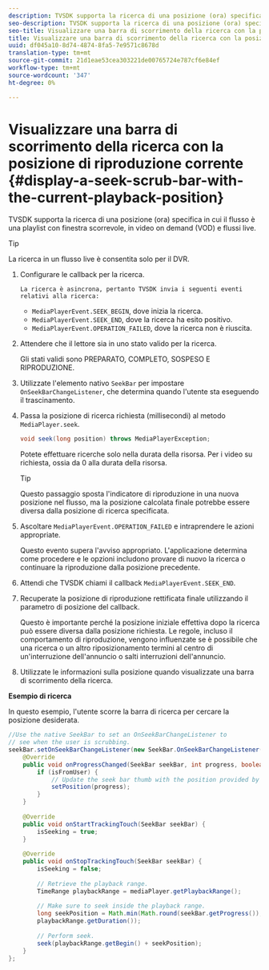 ```yaml
---
description: TVSDK supporta la ricerca di una posizione (ora) specifica in cui il flusso è una playlist con finestra scorrevole, in video on demand (VOD) e flussi live.
seo-description: TVSDK supporta la ricerca di una posizione (ora) specifica in cui il flusso è una playlist con finestra scorrevole, in video on demand (VOD) e flussi live.
seo-title: Visualizzare una barra di scorrimento della ricerca con la posizione di riproduzione corrente
title: Visualizzare una barra di scorrimento della ricerca con la posizione di riproduzione corrente
uuid: df045a10-8d74-4874-8fa5-7e9571c8678d
translation-type: tm+mt
source-git-commit: 21d1eae53cea303221de00765724e787cf6e84ef
workflow-type: tm+mt
source-wordcount: '347'
ht-degree: 0%

---
```



# Visualizzare una barra di scorrimento della ricerca con la posizione di riproduzione corrente {#display-a-seek-scrub-bar-with-the-current-playback-position}

TVSDK supporta la ricerca di una posizione (ora) specifica in cui il flusso è una playlist con finestra scorrevole, in video on demand (VOD) e flussi live.

>[!TIP]
>
>La ricerca in un flusso live è consentita solo per il DVR.

1. Configurare le callback per la ricerca.

       La ricerca è asincrona, pertanto TVSDK invia i seguenti eventi relativi alla ricerca:
   
   * `MediaPlayerEvent.SEEK_BEGIN`, dove inizia la ricerca.
   * `MediaPlayerEvent.SEEK_END`, dove la ricerca ha esito positivo.
   * `MediaPlayerEvent.OPERATION_FAILED`, dove la ricerca non è riuscita.

1. Attendere che il lettore sia in uno stato valido per la ricerca.

   Gli stati validi sono PREPARATO, COMPLETO, SOSPESO E RIPRODUZIONE.
1. Utilizzate l&#39;elemento nativo `SeekBar` per impostare `OnSeekBarChangeListener`, che determina quando l&#39;utente sta eseguendo il trascinamento.
1. Passa la posizione di ricerca richiesta (millisecondi) al metodo `MediaPlayer.seek`.

   ```java
   void seek(long position) throws MediaPlayerException;
   ```

   Potete effettuare ricerche solo nella durata della risorsa. Per i video su richiesta, ossia da 0 alla durata della risorsa.

   >[!TIP]
   >
   >Questo passaggio sposta l&#39;indicatore di riproduzione in una nuova posizione nel flusso, ma la posizione calcolata finale potrebbe essere diversa dalla posizione di ricerca specificata.

1. Ascoltare `MediaPlayerEvent.OPERATION_FAILED` e intraprendere le azioni appropriate.

   Questo evento supera l&#39;avviso appropriato. L&#39;applicazione determina come procedere e le opzioni includono provare di nuovo la ricerca o continuare la riproduzione dalla posizione precedente.

1. Attendi che TVSDK chiami il callback `MediaPlayerEvent.SEEK_END`.
1. Recuperate la posizione di riproduzione rettificata finale utilizzando il parametro di posizione del callback.

   Questo è importante perché la posizione iniziale effettiva dopo la ricerca può essere diversa dalla posizione richiesta. Le regole, incluso il comportamento di riproduzione, vengono influenzate se è possibile che una ricerca o un altro riposizionamento termini al centro di un&#39;interruzione dell&#39;annuncio o salti interruzioni dell&#39;annuncio.

1. Utilizzate le informazioni sulla posizione quando visualizzate una barra di scorrimento della ricerca.

<!--<a id="example_EEB73818260C43C8B5AE12BA68548AB7"></a>-->

**Esempio di ricerca**

In questo esempio, l&#39;utente scorre la barra di ricerca per cercare la posizione desiderata.

```java
//Use the native SeekBar to set an OnSeekBarChangeListener to 
// see when the user is scrubbing. 
seekBar.setOnSeekBarChangeListener(new SeekBar.OnSeekBarChangeListener() { 
    @Override 
    public void onProgressChanged(SeekBar seekBar, int progress, boolean isFromUser) { 
        if (isFromUser) { 
            // Update the seek bar thumb with the position provided by the user. 
            setPosition(progress); 
        } 
    } 
 
    @Override 
    public void onStartTrackingTouch(SeekBar seekBar) { 
        isSeeking = true; 
    } 
 
    @Override 
    public void onStopTrackingTouch(SeekBar seekBar) { 
        isSeeking = false; 
 
        // Retrieve the playback range. 
        TimeRange playbackRange = mediaPlayer.getPlaybackRange(); 
 
        // Make sure to seek inside the playback range. 
        long seekPosition = Math.min(Math.round(seekBar.getProgress()), 
        playbackRange.getDuration()); 
     
        // Perform seek. 
        seek(playbackRange.getBegin() + seekPosition); 
    } 
}; 
```

